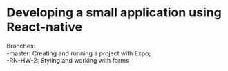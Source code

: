 # Developing a small application using React-native
Branches:
<br/>-master:  Creating and running a project with Expo;
<br/>-RN-HW-2: Styling and working with forms
